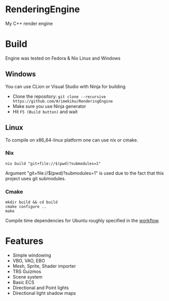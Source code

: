 # RenderingEngine

My C++ render engine

# Build

Engine was tested on Fedora & Nix Linux and Windows

## Windows

You can use CLion or Visual Studio with Ninja for building

- Clone the repository: `git clone --recursive https://github.com/Arimekiku/RenderingEngine`
- Make sure you use Ninja generator
- Hit `F5 (Build button)` and wait

## Linux

To compile on x86_64-linux platform one can use nix or cmake.

### Nix

```shell
nix build "git+file://$(pwd)?submodules=1"
```

Argument "git+file://$(pwd)?submodules=1" is used due to the fact that this project uses git submodules.

### Cmake

```shell
mkdir build && cd build
cmake configure ..
make
```

Compile time dependencies for Ubuntu roughly specified in the [workflow](./.github/workflows/build-check-x86_64-linux.yaml).

# Features

* Simple windowing
* VBO, VAO, EBO
* Mesh, Sprite, Shader importer
* TRS Guizmos
* Scene system
* Basic ECS
* Directional and Point lights
* Directional light shadow maps
